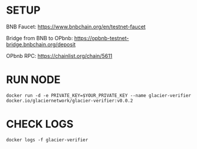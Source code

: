 <h1>SETUP</h1>

BNB Faucet: https://www.bnbchain.org/en/testnet-faucet

Bridge from BNB to OPbnb: https://opbnb-testnet-bridge.bnbchain.org/deposit

OPbnb RPC: https://chainlist.org/chain/5611

<h1>RUN NODE</h1>

```console
docker run -d -e PRIVATE_KEY=$YOUR_PRIVATE_KEY --name glacier-verifier docker.io/glaciernetwork/glacier-verifier:v0.0.2
```

<h1>CHECK LOGS</h1>

```console
docker logs -f glacier-verifier
```
